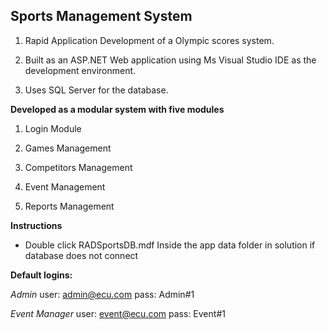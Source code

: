 ## Sports Management System

  
1. Rapid Application Development of a Olympic scores system.

2. Built as an ASP.NET Web application using Ms Visual Studio IDE as the development environment.

3. Uses SQL Server for the database.

  

**Developed as a modular system with five modules**

1. Login Module

2. Games Management

3. Competitors Management

4. Event Management

5. Reports Management

  

**Instructions**

 - Double click RADSportsDB.mdf Inside the app data folder in solution
   if database does not connect


  
**Default logins:**

  

*Admin*
user: admin@ecu.com
pass: Admin#1

*Event Manager*
user: event@ecu.com
pass: Event#1
